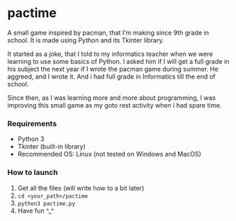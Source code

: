 # pactime
A small game inspired by pacman, that I'm making since 9th grade in school. It is made using Python and its Tkinter library.

It started as a joke, that I told to my informatics teacher when we were learning to use some basics of Python. I asked him if I will get a full grade in his subject the next year if I wrote the pacman game during summer. He aggreed, and I wrote it. And i had full grade in Informatics till the end of school.

Since then, as I was learning more and more about programming, I was improving this small game as my goto rest activity when i had spare time.

### Requirements
- Python 3
- Tkinter (built-in library)
- Recommended OS: Linux (not tested on Windows and MacOS)

### How to launch
1. Get all the files (will write how to a bit later)
2. `cd <your_path>/pactime`
3. `python3 pactime.py`
4. Have fun ^_^
